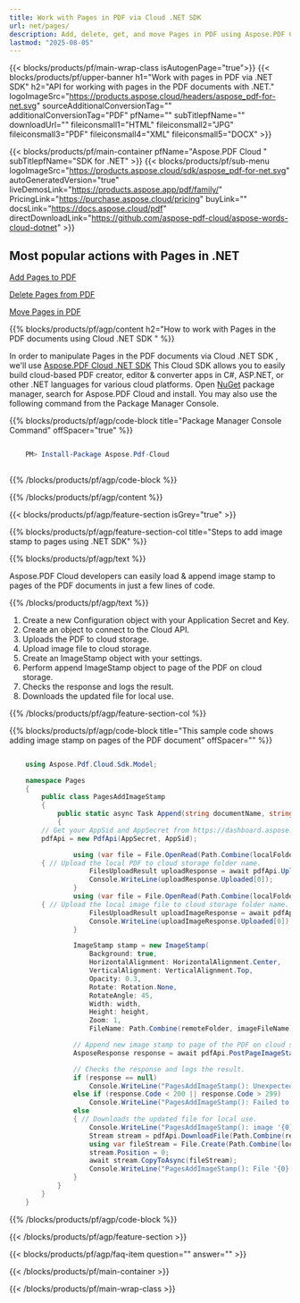 ```yaml
---
title: Work with Pages in PDF via Cloud .NET SDK
url: net/pages/
description: Add, delete, get, and move Pages in PDF using Aspose.PDF Cloud SDK for .NET.
lastmod: "2025-08-05"
---
```


{{< blocks/products/pf/main-wrap-class isAutogenPage="true">}}
{{< blocks/products/pf/upper-banner h1="Work with pages in PDF via .NET SDK" h2="API for working with pages in the PDF documents with .NET." logoImageSrc="https://products.aspose.cloud/headers/aspose_pdf-for-net.svg" sourceAdditionalConversionTag="" additionalConversionTag="PDF" pfName="" subTitlepfName="" downloadUrl="" fileiconsmall1="HTML" fileiconsmall2="JPG" fileiconsmall3="PDF" fileiconsmall4="XML" fileiconsmall5="DOCX" >}}

{{< blocks/products/pf/main-container pfName="Aspose.PDF Cloud " subTitlepfName="SDK for .NET" >}}
{{< blocks/products/pf/sub-menu logoImageSrc="https://products.aspose.cloud/sdk/aspose_pdf-for-net.svg"
autoGeneratedVersion="true"
liveDemosLink="https://products.aspose.app/pdf/family/" PricingLink="https://purchase.aspose.cloud/pricing" buyLink="" docsLink="https://docs.aspose.cloud/pdf"  directDownloadLink="https://github.com/aspose-pdf-cloud/aspose-words-cloud-dotnet" >}}

<div class="container-fluid features-section bg-gray singleproduct">
 <a class="anchor" id="features" name="features">
 </a>
 <div class="row">
  <div class="container">
   <h2 class="pr-ft">Most popular actions with Pages in .NET</h2>
   <div class="col-lg-4">
    <em class="fa fa-picture-o ico-blue fa-2x col-lg-2"></em>
    <p class="col-lg-10"><a href="https://products.aspose.cloud/pdf/net/pages/add/">Add Pages to PDF</a></p>
   </div>
    <div class="col-lg-4">
    <em class="fa fa-file-text ico-blue fa-2x col-lg-2"></em>
    <p class="col-lg-10"><a href="https://products.aspose.cloud/pdf/net/pages/delete/">Delete Pages from PDF</a></p>
   </div>
    <div class="col-lg-4">
    <em class="fa fa-file-text ico-blue fa-2x col-lg-2"></em>
    <p class="col-lg-10"><a href="https://products.aspose.cloud/pdf/net/pages/move/">Move Pages in PDF</a></p>
   </div>
    </div>
     </div>
      </div>

{{% blocks/products/pf/agp/content h2="How to work with Pages in the PDF documents using Cloud .NET SDK " %}}

 In order to manipulate Pages in the PDF documents via Cloud .NET SDK , we'll use
 [Aspose.PDF Cloud .NET SDK](https://products.aspose.cloud/pdf/net/)
 This Cloud SDK allows you to easily build cloud-based PDF creator, editor & converter apps in C#, ASP.NET, or other .NET languages for various cloud platforms. Open
 [NuGet](https://www.nuget.org/packages/Aspose.Pdf-Cloud)
 package manager, search for
 Aspose.PDF Cloud
 and install. You may also use the following command from the Package Manager Console.

{{% blocks/products/pf/agp/code-block title="Package Manager Console Command" offSpacer="true" %}}

```powershell

    PM> Install-Package Aspose.Pdf-Cloud
     
```

{{% /blocks/products/pf/agp/code-block %}}

{{% /blocks/products/pf/agp/content %}}

{{< blocks/products/pf/agp/feature-section isGrey="true" >}}

{{% blocks/products/pf/agp/feature-section-col title="Steps to add image stamp to pages using .NET SDK" %}}

{{% blocks/products/pf/agp/text %}}

 Aspose.PDF Cloud developers can easily load & append image stamp to pages of the PDF documents in just a few lines of code.

{{% /blocks/products/pf/agp/text %}}

1. Create a new Configuration object with your Application Secret and Key.
1. Create an object to connect to the Cloud API.
1. Uploads the PDF to cloud storage.
1. Upload image file to cloud storage.
1. Create an ImageStamp object with your settings.
1. Perform append ImageStamp object to page of the PDF on cloud storage.
1. Checks the response and logs the result.
1. Downloads the updated file for local use.

{{% /blocks/products/pf/agp/feature-section-col %}}

{{% blocks/products/pf/agp/code-block title="This sample code shows adding image stamp on pages of the PDF document" offSpacer="" %}}

```cs

    using Aspose.Pdf.Cloud.Sdk.Model;

    namespace Pages
    {
        public class PagesAddImageStamp
        {
            public static async Task Append(string documentName, string outputName, int pageNumber, string imageFileName, float width, float height, string remoteFolder)
            {
		// Get your AppSid and AppSecret from https://dashboard.aspose.cloud (free registration required). 
		pdfApi = new PdfApi(AppSecret, AppSid);

                using (var file = File.OpenRead(Path.Combine(localFolder, documentName)))
		{ // Upload the local PDF to cloud storage folder name.
                    FilesUploadResult uploadResponse = await pdfApi.UploadFileAsync(Path.Combine(remoteFolder, documentName), documentName);
                    Console.WriteLine(uploadResponse.Uploaded[0]);
                }
                using (var file = File.OpenRead(Path.Combine(localFolder, imageFileName)))
		{ // Upload the local image file to cloud storage folder name.
                    FilesUploadResult uploadImageResponse = await pdfApi.UploadFileAsync(Path.Combine(remoteFolder, imageFileName), imageFileName);
                    Console.WriteLine(uploadImageResponse.Uploaded[0]);
                }

                ImageStamp stamp = new ImageStamp(
                    Background: true,
                    HorizontalAlignment: HorizontalAlignment.Center,
                    VerticalAlignment: VerticalAlignment.Top,
                    Opacity: 0.3,
                    Rotate: Rotation.None,
                    RotateAngle: 45,
                    Width: width,
                    Height: height,
                    Zoom: 1,
                    FileName: Path.Combine(remoteFolder, imageFileName));

                // Append new image stamp to page of the PDF on cloud storage.
                AsposeResponse response = await pdfApi.PostPageImageStampsAsync(documentName, pageNumber, new List<ImageStamp> { stamp }, folder: remoteFolder);

                // Checks the response and logs the result.
                if (response == null)
                    Console.WriteLine("PagesAddImageStamp(): Unexpected error!");
                else if (response.Code < 200 || response.Code > 299)
                    Console.WriteLine("PagesAddImageStamp(): Failed to append image stamp to the page of document.");
                else
                { // Downloads the updated file for local use.
                    Console.WriteLine("PagesAddImageStamp(): image '{0}' appended as stamp to the page '{1}' of the document '{2}.", imageFileName, pageNumber, documentName);
                    Stream stream = pdfApi.DownloadFile(Path.Combine(remoteFolder, documentName));
                    using var fileStream = File.Create(Path.Combine(localFolder, "add_page_image_stamp_" + outputName));
                    stream.Position = 0;
                    await stream.CopyToAsync(fileStream);
                    Console.WriteLine("PagesAddImageStamp(): File '{0}' successfully downloaded.", "add_page_image_stamp_" + outputName);
                }
            }
        }
    }
```

{{% /blocks/products/pf/agp/code-block %}}

{{< /blocks/products/pf/agp/feature-section >}}

{{< blocks/products/pf/agp/faq-item question="" answer="" >}}

{{< /blocks/products/pf/main-container >}}

{{< /blocks/products/pf/main-wrap-class >}}
